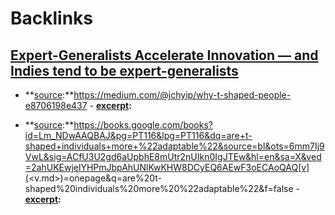 
# Backlinks
## [Expert-Generalists Accelerate Innovation — and Indies tend to be expert-generalists](<Expert-Generalists Accelerate Innovation — and Indies tend to be expert-generalists.md>)
- **[source](<source.md>):**https://medium.com/@jchyip/why-t-shaped-people-e8706198e437
            - **[excerpt](<excerpt.md>):**

- **[source](<source.md>):**https://books.google.com/books?id=Lm_NDwAAQBAJ&pg=PT116&lpg=PT116&dq=are+t-shaped+individuals+more+%22adaptable%22&source=bl&ots=6mm7Ij9VwL&sig=ACfU3U2gd6aUpbhE8mUtr2nUIkn0IgJTEw&hl=en&sa=X&ved=2ahUKEwjelYHPmJbpAhUNlKwKHW8DCyEQ6AEwF3oECAoQAQ[v](<v.md>)=onepage&q=are%20t-shaped%20individuals%20more%20%22adaptable%22&f=false
            - **[excerpt](<excerpt.md>):**

